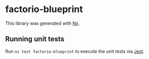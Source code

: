 # factorio-blueprint

This library was generated with [Nx](https://nx.dev).

## Running unit tests

Run `nx test factorio-blueprint` to execute the unit tests via [Jest](https://jestjs.io).
